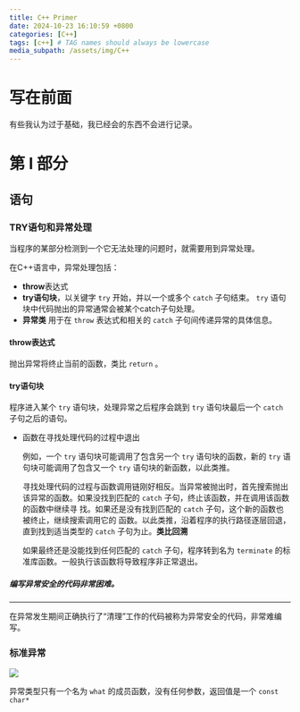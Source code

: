 ```yaml
---
title: C++ Primer
date: 2024-10-23 16:10:59 +0800
categories: [C++]
tags: [c++] # TAG names should always be lowercase
media_subpath: /assets/img/C++
---
```

# 写在前面
有些我认为过于基础，我已经会的东西不会进行记录。

# 第 Ⅰ 部分
## 语句
### TRY语句和异常处理
当程序的某部分检测到一个它无法处理的问题时，就需要用到异常处理。

在C++语言中，异常处理包括：
- **throw**表达式
- **try语句块**，以关键字 `try` 开始，并以一个或多个 `catch` 子句结束。 `try` 语句块中代码抛出的异常通常会被某个catch子句处理。
- **异常类** 用于在 `throw` 表达式和相关的 `catch` 子句间传递异常的具体信息。

#### **throw表达式**
抛出异常将终止当前的函数，类比 `return` 。

#### try语句块
程序进入某个 `try` 语句块，处理异常之后程序会跳到 `try` 语句块最后一个 `catch` 子句之后的语句。

- 函数在寻找处理代码的过程中退出
    
    例如，一个 `try` 语句块可能调用了包含另一个 `try` 语句块的函数，新的 `try` 语句块可能调用了包含又一个 `try` 语句块的新函数，以此类推。

    寻找处理代码的过程与函数调用链刚好相反。当异常被抛出时，首先搜索抛出该异常的函数。如果没找到匹配的 `catch` 子句，终止该函数，并在调用该函数的函数中继续寻
找。如果还是没有找到匹配的 `catch` 子句，这个新的函数也被终止，继续搜索调用它的
函数。以此类推，沿着程序的执行路径逐层回退，直到找到适当类型的 `catch` 子句为止。**类比回溯**

    如果最终还是没能找到任何匹配的 `catch` 子句，程序转到名为 `terminate` 的标准库函数。一般执行该函数将导致程序非正常退出。


##### 编写异常安全的代码非常困难。
---


在异常发生期间正确执行了“清理”工作的代码被称为异常安全的代码，非常难编写。

### 标准异常
![](BFA0C870DE79656C18E4C02F0117C128.png)

异常类型只有一个名为 `what` 的成员函数，没有任何参数，返回值是一个 `const char*` 

